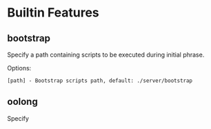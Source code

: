 # Builtin Features

## bootstrap

Specify a path containing scripts to be executed during initial phrase. 

Options:

	[path] - Bootstrap scripts path, default: ./server/bootstrap

## oolong

Specify
